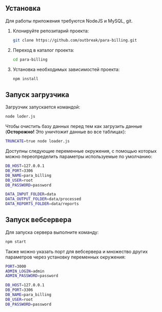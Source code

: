 ## Установка

Для работы приложения требуются NodeJS и MySQL, git.

1. Клонируйте репозитарий проекта:

   ```bash
   git clone https://github.com/outbreak/para-billing.git
   ```


2. Переход в каталог проекта:

   ```bash
   cd para-billing
   ```

3. Установка необходимых зависимостей проекта:

   ```bash
   npm install
   ```


## Запуск загрузчика

Загрузчик запускается командой:

```bash
node loder.js
```

Чтобы очистить базу данных перед тем как загрузить данные (**Осторожно!** Это уничтожит данные во все таблицах):

```bash
TRUNCATE=true node loader.js
```

Доступны следующие переменные окружения, с помощью которых можно переопределить параметры используемые по умолчанию:

```bash
DB_HOST=127.0.0.1
DB_PORT=3306
DB_NAME=para_billing
DB_USER=root
DB_PASSWORD=password

DATA_INPUT_FOLDER=data
DATA_OUTPUT_FOLDER=data/processed
DATA_REPORTS_FOLDER=data/reports
```

## Запуск вебсервера

Для запуска сервера выполните команду:

```bash
npm start
```

Также можно указать порт для вебсервера и множество других параметров через установку переменных окружения:

```bash
PORT=3000
ADMIN_LOGIN=admin
ADMIN_PASSWORD=password

DB_HOST=127.0.0.1
DB_PORT=3306
DB_NAME=para_billing
DB_USER=root
DB_PASSWORD=password
```


